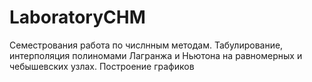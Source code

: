 # LaboratoryCHM
Семестрования работа по числнным методам. 
Табулирование, интерполяция полиномами Лагранжа и Ньютона на равномерных и чебышевских узлах. Построение графиков
